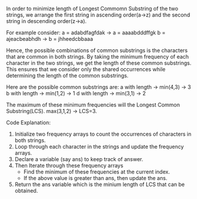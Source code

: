 In order to minimize length of Longest Commomn Substring of the two strings, we arrange the first string in ascending order(a->z) and the second string in descending order(z->a).

For example consider:
a = adabdfagfdak -> a = aaaabdddffgk
b = ajeacbeabhdh -> b = jhheedcbbaaa

Hence, the possible combinations of common substrings is the characters that are common in both strings. By taking the minimum frequency of each character in the two strings, we get the length of these common substrings. This ensures that we consider only the shared occurrences while determining the length of the common substrings.

Here are the possible common substrings are:
a with length -> min(4,3) -> 3
b with length -> min(1,2) -> 1
d with length -> min(3,1) -> 2

The maximum of these minimum frequencies will the Longest Common Substring(LCS).
max(3,1,2) -> LCS=3.

Code Explanation:
1. Initialize two frequency arrays to count the occurrences of characters in both strings.
2. Loop through each character in the strings and update the frequency arrays.
3. Declare a variable (say ans) to keep track of answer.
4. Then Iterate through these frequency arrays
   - Find the minimum of these frequencies at the current index.
   - If the above value is greater than ans, then update the ans.
5. Return the ans variable which is the minium length of LCS that can be obtained.
